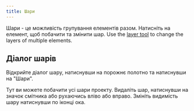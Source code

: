 ```yaml
---
title: Шари
---
```


Шари - це можливість групування елементів разом. Натисніть на елемент, щоб побачити та змінити шар. Use the [layer tool](tools/layer.md) to change the layers of multiple elements.

## Діалог шарів

Відкрийте діалог шару, натиснувши на порожнє полотно та натиснувши на "Шари".

Тут ви можете побачити усі шари проекту.
Видаліть шар, натиснувши на значок смітника або рухаючись вліво або вправо.
Змініть видимість шару натиснувши по іконці ока.
